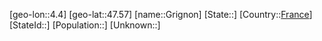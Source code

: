 ﻿---
location: [47.57,4.4]
type: City
tags:
- geo/City


SpocWebEntityId: 30577
isDeleted: false
confidential: public

---
[geo-lon::4.4]
[geo-lat::47.57]
[name::Grignon]
[State::]
[Country::[France](geo/Continent/Europe/France.md)]
[StateId::]
[Population::]
[Unknown::]

